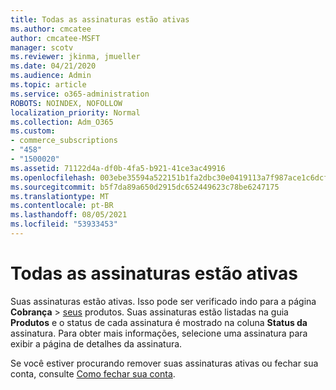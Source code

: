 ```yaml
---
title: Todas as assinaturas estão ativas
ms.author: cmcatee
author: cmcatee-MSFT
manager: scotv
ms.reviewer: jkinma, jmueller
ms.date: 04/21/2020
ms.audience: Admin
ms.topic: article
ms.service: o365-administration
ROBOTS: NOINDEX, NOFOLLOW
localization_priority: Normal
ms.collection: Adm_O365
ms.custom:
- commerce_subscriptions
- "458"
- "1500020"
ms.assetid: 71122d4a-df0b-4fa5-b921-41ce3ac49916
ms.openlocfilehash: 003ebe35594a522151b1fa2dbc30e0419113a7f987ace1c6dcf01e2ba733dde8
ms.sourcegitcommit: b5f7da89a650d2915dc652449623c78be6247175
ms.translationtype: MT
ms.contentlocale: pt-BR
ms.lasthandoff: 08/05/2021
ms.locfileid: "53933453"
---
```

# <a name="all-subscriptions-are-active"></a>Todas as assinaturas estão ativas

Suas assinaturas estão ativas. Isso pode ser verificado indo para a página **Cobrança** \> [seus](https://go.microsoft.com/fwlink/p/?linkid=842054) produtos. Suas assinaturas estão listadas na guia **Produtos** e o status de cada assinatura é mostrado na coluna **Status da** assinatura. Para obter mais informações, selecione uma assinatura para exibir a página de detalhes da assinatura.
  
Se você estiver procurando remover suas assinaturas ativas ou fechar sua conta, consulte [Como fechar sua conta](https://docs.microsoft.com/microsoft-365/commerce/close-your-account?view=o365-worldwide).
